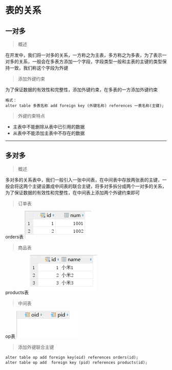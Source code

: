 # 表的关系

## 一对多

>概述

在开发中，我们将一对多的关系，一方称之为主表，多方称之为多表，为了表示一对多的关系，一般会在多表方添加一个字段，字段类型一般和主表的主键的类型保持一致，我们称这个字段为外键

>添加外键约束

为了保证数据的有效性和完整性，添加外键约束，在多表的一方添加外键约束

```
格式：
alter table 多表名称 add foreign key (外键名称) references 一表名称(主键);
```

>外键约束特点

* 主表中不能删除从表中已引用的数据
* 从表中不能添加主表中不存在的数据

---

## 多对多

>概述

多对多的关系表中，我们一般引入一张中间表，在中间表中存放两张表的主键，一般会将这两个主键设置成中间表的联合主键，将多对多拆分成两个一对多的关系，为了保证数据的有效性和完整性，在中间表上添加两个外键约束即可

>订单表

orders表
![](1.png)

>商品表

products表
![](2.png)

>中间表

op表
![](3.png)

>添加外键联合主键
```
alter table op add foreign key(oid) references orders(id);
alter table op add  foreign key (pid) references products(id);
```